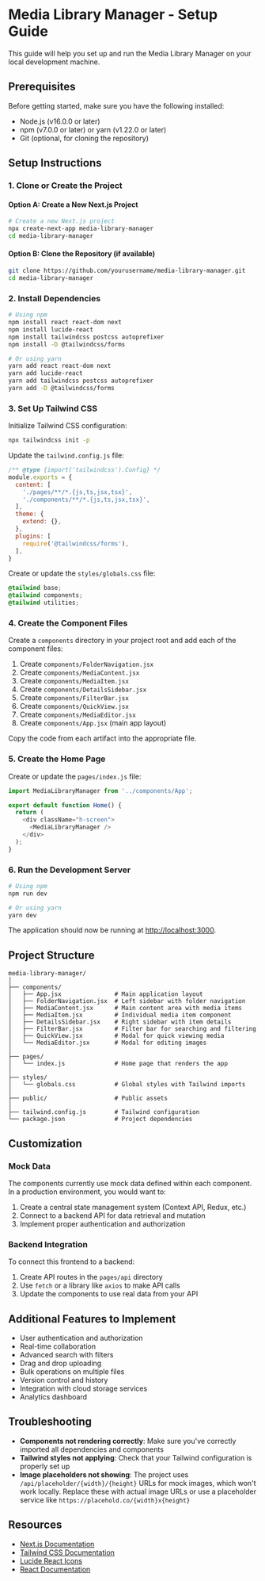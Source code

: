 # Media Library Manager - Setup Guide

This guide will help you set up and run the Media Library Manager on your local development machine.

## Prerequisites

Before getting started, make sure you have the following installed:

- Node.js (v16.0.0 or later)
- npm (v7.0.0 or later) or yarn (v1.22.0 or later)
- Git (optional, for cloning the repository)

## Setup Instructions

### 1. Clone or Create the Project

#### Option A: Create a New Next.js Project

```bash
# Create a new Next.js project
npx create-next-app media-library-manager
cd media-library-manager
```

#### Option B: Clone the Repository (if available)

```bash
git clone https://github.com/yourusername/media-library-manager.git
cd media-library-manager
```

### 2. Install Dependencies

```bash
# Using npm
npm install react react-dom next
npm install lucide-react
npm install tailwindcss postcss autoprefixer
npm install -D @tailwindcss/forms

# Or using yarn
yarn add react react-dom next
yarn add lucide-react
yarn add tailwindcss postcss autoprefixer
yarn add -D @tailwindcss/forms
```

### 3. Set Up Tailwind CSS

Initialize Tailwind CSS configuration:

```bash
npx tailwindcss init -p
```

Update the `tailwind.config.js` file:

```javascript
/** @type {import('tailwindcss').Config} */
module.exports = {
  content: [
    './pages/**/*.{js,ts,jsx,tsx}',
    './components/**/*.{js,ts,jsx,tsx}',
  ],
  theme: {
    extend: {},
  },
  plugins: [
    require('@tailwindcss/forms'),
  ],
}
```

Create or update the `styles/globals.css` file:

```css
@tailwind base;
@tailwind components;
@tailwind utilities;
```

### 4. Create the Component Files

Create a `components` directory in your project root and add each of the component files:

1. Create `components/FolderNavigation.jsx`
2. Create `components/MediaContent.jsx`
3. Create `components/MediaItem.jsx`
4. Create `components/DetailsSidebar.jsx`
5. Create `components/FilterBar.jsx`
6. Create `components/QuickView.jsx`
7. Create `components/MediaEditor.jsx`
8. Create `components/App.jsx` (main app layout)

Copy the code from each artifact into the appropriate file.

### 5. Create the Home Page

Create or update the `pages/index.js` file:

```javascript
import MediaLibraryManager from '../components/App';

export default function Home() {
  return (
    <div className="h-screen">
      <MediaLibraryManager />
    </div>
  );
}
```

### 6. Run the Development Server

```bash
# Using npm
npm run dev

# Or using yarn
yarn dev
```

The application should now be running at [http://localhost:3000](http://localhost:3000).

## Project Structure

```
media-library-manager/
│
├── components/
│   ├── App.jsx               # Main application layout
│   ├── FolderNavigation.jsx  # Left sidebar with folder navigation
│   ├── MediaContent.jsx      # Main content area with media items
│   ├── MediaItem.jsx         # Individual media item component
│   ├── DetailsSidebar.jsx    # Right sidebar with item details
│   ├── FilterBar.jsx         # Filter bar for searching and filtering
│   ├── QuickView.jsx         # Modal for quick viewing media
│   └── MediaEditor.jsx       # Modal for editing images
│
├── pages/
│   └── index.js              # Home page that renders the app
│
├── styles/
│   └── globals.css           # Global styles with Tailwind imports
│
├── public/                   # Public assets
│
├── tailwind.config.js        # Tailwind configuration
└── package.json              # Project dependencies
```

## Customization

### Mock Data

The components currently use mock data defined within each component. In a production environment, you would want to:

1. Create a central state management system (Context API, Redux, etc.)
2. Connect to a backend API for data retrieval and mutation
3. Implement proper authentication and authorization

### Backend Integration

To connect this frontend to a backend:

1. Create API routes in the `pages/api` directory
2. Use `fetch` or a library like `axios` to make API calls
3. Update the components to use real data from your API

## Additional Features to Implement

- User authentication and authorization
- Real-time collaboration
- Advanced search with filters
- Drag and drop uploading
- Bulk operations on multiple files
- Version control and history
- Integration with cloud storage services
- Analytics dashboard

## Troubleshooting

- **Components not rendering correctly**: Make sure you've correctly imported all dependencies and components
- **Tailwind styles not applying**: Check that your Tailwind configuration is properly set up
- **Image placeholders not showing**: The project uses `/api/placeholder/{width}/{height}` URLs for mock images, which won't work locally. Replace these with actual image URLs or use a placeholder service like `https://placehold.co/{width}x{height}`

## Resources

- [Next.js Documentation](https://nextjs.org/docs)
- [Tailwind CSS Documentation](https://tailwindcss.com/docs)
- [Lucide React Icons](https://lucide.dev/guide/packages/lucide-react)
- [React Documentation](https://reactjs.org/docs/getting-started.html)